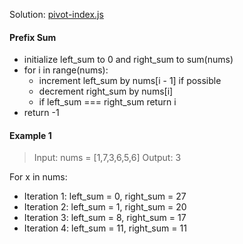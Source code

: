 Solution: [pivot-index.js](pivot-index.js)

#### Prefix Sum
- initialize left_sum to 0 and right_sum to sum(nums)
- for i in range(nums):
    - increment left_sum by nums[i - 1] if possible
    - decrement right_sum by nums[i]
    - if left_sum === right_sum return i
- return -1

#### Example 1
> Input: nums = [1,7,3,6,5,6]
Output: 3

For x in nums:
- Iteration 1: left_sum = 0, right_sum = 27 
- Iteration 2: left_sum = 1, right_sum = 20
- Iteration 3: left_sum = 8, right_sum = 17
- Iteration 4: left_sum = 11, right_sum = 11
